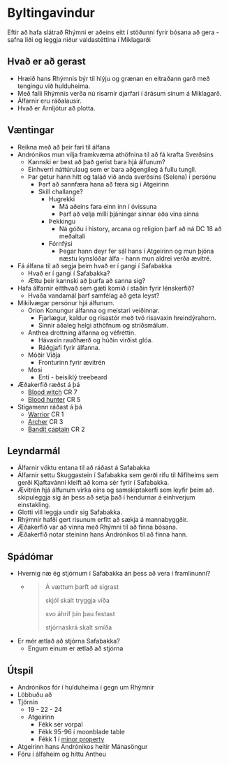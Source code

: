 # Byltingavindur

Eftir að hafa slátrað Rhýmni er aðeins eitt í stöðunni fyrir bósana að gera -
safna liði og leggja niður valdastéttina í Miklagarði

## Hvað er að gerast
- Hræið hans Rhýmnis býr til hlýju og grænan en eitraðann garð með tengingu við
  hulduheima.
- Með falli Rhýmnis verða nú risarnir djarfari í árásum sínum á Miklagarð.
- Álfarnir eru ráðalausir.
- Hvað er Arnljótur að plotta.

## Væntingar
- Reikna með að þeir fari til álfana
- Andrónikos mun vilja framkvæma athöfnina til að fá krafta Sverðsins
  - Kannski er best að það gerist bara hjá álfunum?
  - Einhverri náttúrulaug sem er bara aðgengileg á fullu tungli.
  - Þar getur hann hitt og talað við anda sverðsins (Selena) í persónu
    - Þarf að sannfæra hana að færa sig í Atgeirinn
    - Skill challange?
      - Hugrekki
        - Má aðeins fara einn inn í óvissuna
        - Þarf að velja milli þjáningar sinnar eða vina sinna
      - Þekkingu
        - Ná góðu í history, arcana og religion þarf að ná DC 18 að meðaltali
      - Fórnfýsi
        - Þegar hann deyr fer sál hans í Atgeirinn og mun þjóna næstu kynslóðar
          álfa - hann mun aldrei verða ævitré.
- Fá álfana til að segja þeim hvað er í gangi í Safabakka
  - Hvað er í gangi í Safabakka?
  - Ættu þeir kannski að þurfa að sanna sig?
- Hafa álfarnir eitthvað sem gæti komið í staðin fyrir lénskerfið?
  - Hvaða vandamál þarf samfélag að geta leyst?
- Mikilvægar persónur hjá álfunum.
  - Orion Konungur álfanna og meistari veiðinnar.
    - Fjarlægur, kaldur og risastór með tvö risavaxin hreindýrahorn.
    - Sinnir aðaleg helgi athöfnum og stríðsmálum.
  - Anthea drottning álfanna og véfréttin.
    - Hávaxin rauðhærð og húðin virðist glóa.
    - Ráðgjafi fyrir álfanna.
  - Móðir Viðja
    - Fronturinn fyrir ævitrén
  - Mosi
    - Enti - beisiklý treebeard
- Æðakerfið ræðst á þá
  - [Blood witch](https://www.dndbeyond.com/monsters/blood-witch) CR 7
  - [Blood hunter](https://www.dndbeyond.com/monsters/blood-hunter) CR 5
- Stigamenn ráðast á þá
  - [Warrior](https://www.dndbeyond.com/monsters/warrior) CR 1
  - [Archer](https://www.dndbeyond.com/monsters/archer) CR 3
  - [Bandit captain](https://www.dndbeyond.com/monsters/bandit-captain) CR 2

## Leyndarmál
- Álfarnir vöktu entana til að ráðast á Safabakka
- Álfarnir settu Skuggastein í Safabakka sem gerði rifu til Niflheims sem gerði
  Kjaftavánni kleift að koma sér fyrir í Safabakka.
- Ævitrén hjá álfunum virka eins og samskiptakerfi sem leyfir þeim að.
  skipuleggja sig án þess að setja það í hendurnar á einhverjum einstakling.
- Glotti vill leggja undir sig Safabakka.
- Rhýmnir hafði gert risunum erfitt að sækja á mannabyggðir.
- Æðakerfið var að vinna með Rhýmni til að finna bósana.
- Æðakerfið notar steininn hans Andrónikos til að finna hann.


## Spádómar
- Hvernig næ ég stjórnum í Safabakka án þess að vera í framlínunni?
  - > Á vættum þarft að sigrast 
    > 
    > skjól skalt tryggja víða
    > 
    > svo áhrif þín þau festast
    > 
    > stjórnaskrá skalt smíða
- Er mér ætlað að stjórna Safabakka?
  - Engum einum er ætlað að stjórna

## Útspil
- Andrónikos fór í hulduheima í gegn um Rhýmnir
- Löbbuðu að 
- Tjörnin
  - 19 - 22 - 24
  - Atgeirinn 
    - Fékk sér vorpal
    - Fékk 95-96 í moonblade table 
    - Fékk 1 í [minor property](
      https://www.dndbeyond.com/sources/dmg/treasure#SpecialFeatures)
- Atgeirinn hans Andrónikos heitir Mánasöngur
- Fóru í álfaheim og hittu Antheu 